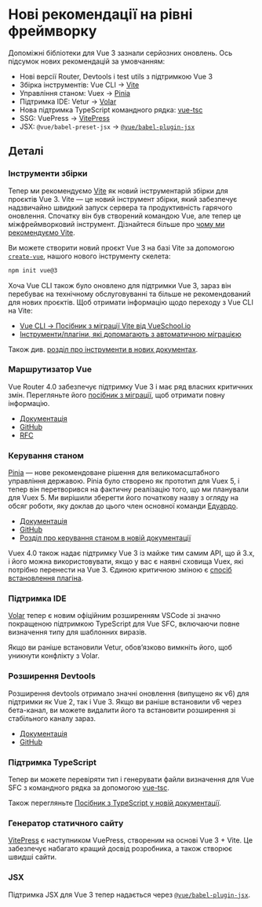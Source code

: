 # Нові рекомендації на рівні фреймворку

Допоміжні бібліотеки для Vue 3 зазнали серйозних оновлень. Ось підсумок нових рекомендацій за умовчанням:

- Нові версії Router, Devtools і test utils з підтримкою Vue 3
- Збірка інструментів: Vue CLI -> [Vite](https://vitejs.dev/)
- Управління станом: Vuex -> [Pinia](https://pinia.vuejs.org/)
- Підтримка IDE: Vetur -> [Volar](https://marketplace.visualstudio.com/items?itemName=johnsoncodehk.volar)
- Нова підтримка TypeScript командного рядка: [vue-tsc](https://github.com/johnsoncodehk/volar/tree/master/vue-language-tools/vue-tsc)
- SSG: VuePress -> [VitePress](https://vitepress.vuejs.org/)
- JSX: `@vue/babel-preset-jsx` -> [`@vue/babel-plugin-jsx`](https://github.com/vuejs/jsx-next)

## Деталі

### Інструменти збірки

Тепер ми рекомендуємо [Vite](https://vitejs.dev/) як новий інструментарій збірки для проєктів Vue 3. Vite — це новий інструмент збірки, який забезпечує надзвичайно швидкий запуск сервера та продуктивність гарячого оновлення. Спочатку він був створений командою Vue, але тепер це міжфреймворковий інструмент. Дізнайтеся більше про [чому ми рекомендуємо Vite](https://vitejs.dev/guide/why.html).

Ви можете створити новий проєкт Vue 3 на базі Vite за допомогою [`create-vue`](https://github.com/vuejs/create-vue), нашого нового інструменту скелета:

```sh
npm init vue@3
```

Хоча Vue CLI також було оновлено для підтримки Vue 3, зараз він перебуває на технічному обслуговуванні та більше не рекомендований для нових проєктів. Щоб отримати інформацію щодо переходу з Vue CLI на Vite:

- [Vue CLI -> Посібник з міграції Vite від VueSchool.io](https://vueschool.io/articles/vuejs-tutorials/how-to-migrate-from-vue-cli-to-vite/)
- [Інструменти/плагіни, які допомагають з автоматичною міграцією](https://github.com/vitejs/awesome-vite#vue-cli)

Також див. [розділ про інструменти в нових документах](https://ua.vuejs.org/guide/scaling-up/tooling.html).

### Маршрутизатор Vue

Vue Router 4.0 забезпечує підтримку Vue 3 і має ряд власних критичних змін. Перегляньте його [посібник з міграції](https://router.vuejs.org/guide/migration/index.html), щоб отримати повну інформацію.

- [Документація](https://router.vuejs.org/)
- [GitHub](https://github.com/vuejs/router)
- [RFC](https://github.com/vuejs/rfcs/pulls?q=is%3Apr+is%3Amerged+label%3Arouter)

### Керування станом

[Pinia](https://pinia.vuejs.org/) — нове рекомендоване рішення для великомасштабного управління державою. Pinia було створено як прототип для Vuex 5, і тепер він перетворився на фактичну реалізацію того, що ми планували для Vuex 5. Ми вирішили зберегти його початкову назву з огляду на обсяг роботи, яку доклав до цього член основної команди [Едуардо](https://github.com/posva).

- [Документація](https://pinia.vuejs.org/)
- [GitHub](https://github.com/vuejs/pinia)
- [Розділ про керування станом в новій документації](https://ua.vuejs.org/guide/scaling-up/state-management.html)

Vuex 4.0 також надає підтримку Vue 3 із майже тим самим API, що й 3.x, і його можна використовувати, якщо у вас є наявні сховища Vuex, які потрібно перенести на Vue 3. Єдиною критичною зміною є [спосіб встановлення плагіна](https://vuex.vuejs.org/guide/migrating-to-4-0-from-3-x.html#breaking-changes).

### Підтримка IDE

[Volar](https://github.com/johnsoncodehk/volar) тепер є новим офіційним розширенням VSCode зі значно покращеною підтримкою TypeScript для Vue SFC, включаючи повне визначення типу для шаблонних виразів.

Якщо ви раніше встановили Vetur, обов’язково вимкніть його, щоб уникнути конфлікту з Volar.

### Розширення Devtools

Розширення devtools отримало значні оновлення (випущено як v6) для підтримки як Vue 2, так і Vue 3. Якщо ви раніше встановили v6 через бета-канал, ви можете видалити його та встановити розширення зі стабільного каналу зараз.

- [Документація](https://devtools.vuejs.org/guide/installation.html)
- [GitHub](https://github.com/vuejs/devtools)

### Підтримка TypeScript

Тепер ви можете перевіряти тип і генерувати файли визначення для Vue SFC з командного рядка за допомогою [vue-tsc](https://github.com/johnsoncodehk/volar/tree/master/vue-language-tools/vue-tsc).

Також перегляньте [Посібник з TypeScript у новій документації](https://ua.vuejs.org/guide/typescript/overview.html).

### Генератор статичного сайту

[VitePress](https://vitepress.vuejs.org/) є наступником VuePress, створеним на основі Vue 3 + Vite. Це забезпечує набагато кращий досвід розробника, а також створює швидші сайти.

### JSX

Підтримка JSX для Vue 3 тепер надається через [`@vue/babel-plugin-jsx`](https://github.com/vuejs/babel-plugin-jsx).
